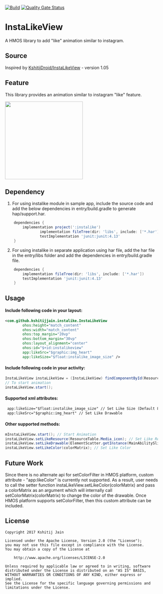 [![Build](https://github.com/applibgroup/Instalike/actions/workflows/main.yml/badge.svg)](https://github.com/applibgroup/Instalike/actions/workflows/main.yml)
[![Quality Gate Status](https://sonarcloud.io/api/project_badges/measure?project=applibgroup_Instalike&metric=alert_status)](https://sonarcloud.io/dashboard?id=applibgroup_Instalike)
# InstaLikeView

A HMOS library to add "like" animation similar to instagram.

## Source
Inspired by [KshitijDroid/InstaLikeView](https://github.com/KshitijDroid/InstaLikeView) - version 1.05

## Feature
This library provides an animation similar to instagram "like" feature.

<img src="https://github.com/applibgroup/Instalike/blob/master/screenshots/instalikeview.gif" width="256">

## Dependency
1. For using instalike module in sample app, include the source code and add the below dependencies in entry/build.gradle to generate hap/support.har.
```groovy
	dependencies {
		implementation project(':instalike')
                implementation fileTree(dir: 'libs', include: ['*.har'])
                testImplementation 'junit:junit:4.13'
	}
```
2. For using instalike in separate application using har file, add the har file in the entry/libs folder and add the dependencies in entry/build.gradle file.
```groovy
	dependencies {
		implementation fileTree(dir: 'libs', include: ['*.har'])
		testImplementation 'junit:junit:4.13'
	}
```

## Usage

#### Include following code in your layout:

```xml
<com.github.kshitijjain.instalike.InstaLikeView
        ohos:height="match_content"
        ohos:width="match_content"
        ohos:top_margin="20vp"
        ohos:bottom_margin="30vp"
        ohos:layout_alignment="center"
        ohos:id="$+id:instalikeview"
        app:likeSrc="$graphic:img_heart"
        app:likeSize="$float:instalike_image_size" />
```

#### Include following code in your activity:

```java
InstaLikeView instaLikeView = (InstaLikeView) findComponentById(ResourceTable.Id_instalikeview);
// To start animation
instaLikeView.start();
```
#### Supported xml attributes:
```xml
 app:likeSize="$float:instalike_image_size" // Set Like Size (Default 80vp)
 app:likeSrc="$graphic:img_heart" // Set Like Drawable
 ``` 

#### Other supported methods:

```java
mInstaLikeView.start(); // Start Animation
instaLikeView.setLikeResource(ResourceTable.Media_icon); // Set Like Resource
instaLikeView.setLikeDrawable(ElementScatter.getInstance(MainAbilitySlice.this).parse(ResourceTable.Graphic_img_heart)); // Set Like Drawable
instaLikeView.setLikeColor(colorMatrix); // Set Like Color
``` 

## Future Work
Since there is no alternate api for setColorFilter in HMOS platform, custom attribute - "app:likeColor" is currently not supported. As a result, user needs to call the setter function instaLikeView.setLikeColor(colorMatrix) and pass a colorMatrix as an argument which will internally call setColorMatrix(colorMatrix) to change the color of the drawable. Once HMOS platform supports setColorFilter, then this custom attribute can be included.


## License
```
Copyright 2017 Kshitij Jain

Licensed under the Apache License, Version 2.0 (the "License");
you may not use this file except in compliance with the License.
You may obtain a copy of the License at

    http://www.apache.org/licenses/LICENSE-2.0

Unless required by applicable law or agreed to in writing, software
distributed under the License is distributed on an "AS IS" BASIS,
WITHOUT WARRANTIES OR CONDITIONS OF ANY KIND, either express or implied.
See the License for the specific language governing permissions and
limitations under the License.
```
